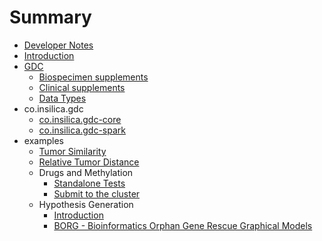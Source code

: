# Summary

* [Developer Notes](README.md)
* [Introduction](introduction.md)
* [GDC](1_gdc/0_gdc.md)
   * [Biospecimen supplements](1_gdc/1_biospecimen_supplements.md)
   * [Clinical supplements](1_gdc/clinical_supplements.md)
   * [Data Types](1_gdc/data_types.md)
* co.insilica.gdc
   * [co.insilica.gdc-core](1_gdc/2_a_client.md)
   * [co.insilica.gdc-spark](1_gdc/3_gdc-spark.md)
* examples
   * [Tumor Similarity](2_tumor_similarity/README.md)
   * [Relative Tumor Distance](2_tumor_similarity/relative_distance.md)
   * Drugs and Methylation
       * [Standalone Tests](examples/methylation/drugs_and_methylation.md)
       * [Submit to the cluster](examples/methylation/submit_to_cluster.md)
   * Hypothesis Generation
       * [Introduction](examples/hypothesis_generation/introduction.md)
       * [BORG - Bioinformatics Orphan Gene Rescue Graphical Models](examples/hypothesis_generation/borg)

